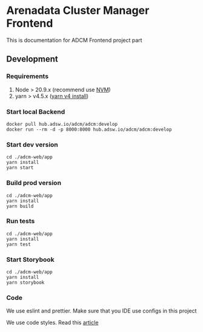 # Arenadata Cluster Manager Frontend

This is documentation for ADCM Frontend project part

## Development

### Requirements
1. Node > 20.9.x (recommend use [NVM](https://github.com/nvm-sh/nvm))
2. yarn > v4.5.x   ([yarn v4 install](https://yarnpkg.com/getting-started/install))

### Start local Backend
```
docker pull hub.adsw.io/adcm/adcm:develop
docker run --rm -d -p 8000:8000 hub.adsw.io/adcm/adcm:develop
```

### Start dev version
```
cd ./adcm-web/app
yarn install
yarn start
```

### Build prod version
```
cd ./adcm-web/app
yarn install
yarn build
```

### Run tests
```
cd ./adcm-web/app
yarn install
yarn test
```

### Start Storybook
```
cd ./adcm-web/app
yarn install
yarn storybook
```

### Code
We use eslint and prettier. Make sure that you IDE use configs in this project

We use code styles. Read this [article](https://wiki.adsw.io/books/frontend/page/code-styles-guide)
